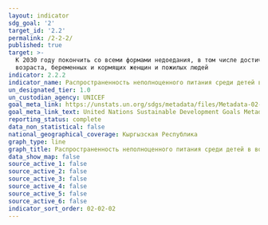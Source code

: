 ```yaml
---
layout: indicator
sdg_goal: '2'
target_id: '2.2'
permalink: /2-2-2/
published: true
target: >-
  К 2030 году покончить со всеми формами недоедания, в том числе достичь к 2025 году согласованных на международном уровне целевых показателей, касающихся борьбы с задержкой роста и истощением у детей в возрасте до пяти лет, и удовлетворять потребности в питании девочек подросткового
  возраста, беременных и кормящих женщин и пожилых людей
indicator: 2.2.2
indicator_name: Распространенность неполноценного питания среди детей в возрасте до пяти лет в разбивке по виду (истощение или ожирение) (среднеквадратичное отклонение от медианного показателя веса к возрасту в соответствии с нормами роста детей, установленными ВОЗ, >+2 или <-2)
un_designated_tier: 1.0
un_custodian_agency: UNICEF
goal_meta_link: https://unstats.un.org/sdgs/metadata/files/Metadata-02-02-02a.pdf
goal_meta_link_text: United Nations Sustainable Development Goals Metadata (pdf 232kB)
reporting_status: complete
data_non_statistical: false
national_geographical_coverage: Кыргызская Республика
graph_type: line
graph_title: Распространенность неполноценного питания среди детей в возрасте до пяти лет в разбивке по виду (истощение или ожирение) (среднеквадратичное отклонение от медианного показателя веса к возрасту в соответствии с нормами роста детей, установленными ВОЗ, >+2 или <-2)
data_show_map: false
source_active_1: false
source_active_2: false
source_active_3: false
source_active_4: false
source_active_5: false
source_active_6: false
indicator_sort_order: 02-02-02
---
```

